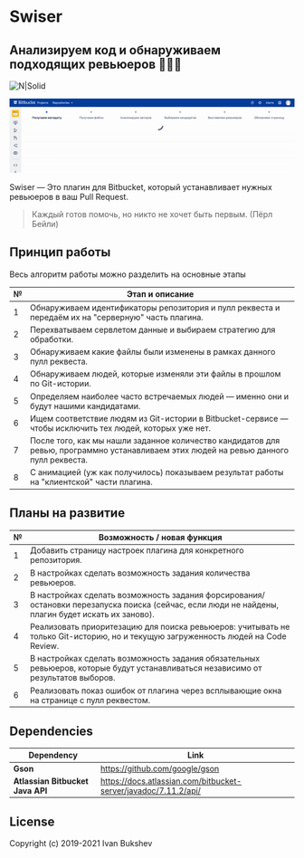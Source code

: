 # Swiser

## Анализируем код и обнаруживаем подходящих ревьюеров 🕵🏻‍♂️

![N|Solid](https://img.shields.io/tokei/lines/github/bukshev/swiser)

![Demo](Demo.gif)

Swiser — Это плагин для Bitbucket, который устанавливает нужных ревьюеров в ваш Pull Request.

> Каждый готов помочь, но никто не хочет быть первым. (Пёрл Бейли)

## Принцип работы

Весь алгоритм работы можно разделить на основные этапы

| № | Этап и описание |
| - | --------------- |
| 1 | Обнаруживаем идентификаторы репозитория и пулл реквеста и передаём их на "серверную" часть плагина. |
| 2 | Перехватываем сервлетом данные и выбираем стратегию для обработки. |
| 3 | Обнаруживаем какие файлы были изменены в рамках данного пулл реквеста. |
| 4 | Обнаруживаем людей, которые изменяли эти файлы в прошлом по Git-истории. |
| 5 | Определяем наиболее часто встречаемых людей — именно они и будут нашими кандидатами. |
| 6 | Ищем соответствие людям из Git-истории в Bitbucket-сервисе — чтобы исключить тех людей, которых уже нет. |
| 7 | После того, как мы нашли заданное количество кандидатов для ревью, программно устанавливаем этих людей на ревью данного пулл реквеста. |
| 8 | С анимацией (уж как получилось) показываем результат работы на "клиентской" части плагина. |

## Планы на развитие

| № | Возможность / новая функция |
| - | --------------- |
| 1 | Добавить страницу настроек плагина для конкретного репозитория. |
| 2 | В настройках сделать возможность задания количества ревьюеров. |
| 3 | В настройках сделать возможность задания форсирования/остановки перезапуска поиска (сейчас, если люди не найдены, плагин будет искать их заново). |
| 4 | Реализовать приоритезацию для поиска ревьюеров: учитывать не только Git-историю, но и текущую загруженность людей на Code Review. |
| 5 | В настройках сделать возможность задания обязательных ревьюеров, которые будут устанавливаться независимо от результатов выборов. |
| 6 | Реализовать показ ошибок от плагина через всплывающие окна на странице с пулл реквестом. |

## Dependencies

| Dependency | Link |
| ------ | ------ |
| **Gson** | https://github.com/google/gson |
| **Atlassian Bitbucket Java API** | https://docs.atlassian.com/bitbucket-server/javadoc/7.11.2/api/ |

## License

Copyright (c) 2019-2021 Ivan Bukshev

